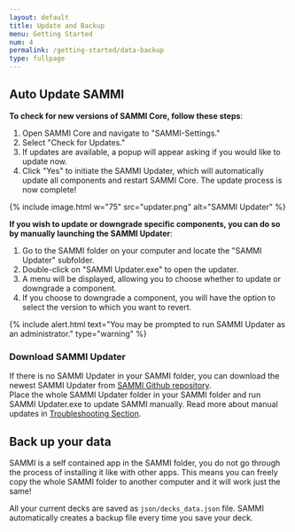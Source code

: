 ```yaml
---
layout: default
title: Update and Backup
menu: Getting Started
num: 4
permalink: /getting-started/data-backup
type: fullpage
---
```


## Auto Update SAMMI
**To check for new versions of SAMMI Core, follow these steps**:
1. Open SAMMI Core and navigate to "SAMMI-Settings."
2. Select "Check for Updates."
3. If updates are available, a popup will appear asking if you would like to update now.
4. Click "Yes" to initiate the SAMMI Updater, which will automatically update all components and restart SAMMI Core. The update process is now complete!

{% include image.html w="75" src="updater.png" alt="SAMMI Updater" %}

**If you wish to update or downgrade specific components, you can do so by manually launching the SAMMI Updater**:
1. Go to the SAMMI folder on your computer and locate the "SAMMI Updater" subfolder.
2. Double-click on "SAMMI Updater.exe" to open the updater.
3. A menu will be displayed, allowing you to choose whether to update or downgrade a component.
4. If you choose to downgrade a component, you will have the option to select the version to which you want to revert.

{% include alert.html text="You may be prompted to run SAMMI Updater as an administrator." type="warning" %} 

### Download SAMMI Updater  
If there is no SAMMI Updater in your SAMMI folder, you can download the newest SAMMI Updater from [SAMMI Github repository](https://github.com/SAMMISolutions/SAMMI-Official/raw/main/download/SAMMI%20Updater.zip).\
Place the whole SAMMI Updater folder in your SAMMI folder and run SAMMI Updater.exe to update SAMMI manually. Read more about manual updates in [Troubleshooting Section](/docs/troubleshooting/common#updateproblemsmissingsammiupdater).


## Back up your data
SAMMI is a self contained app in the SAMMI folder, you do not go through the process of installing it like with other apps.
This means you can freely copy the whole SAMMI folder to another computer and it will work just the same!

All your current decks are saved as `json/decks_data.json` file. SAMMI automatically creates a backup file every time you save your deck. 


